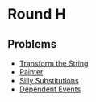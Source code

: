 # Round H

## Problems

- [Transform the String](/Round%20H/Transform%20the%20String)
- [Painter](/Round%20H/Painter)
- [Silly Substitutions](/Round%20H/Silly%20Substitutions)
- [Dependent Events](/Round%20H/Dependent%20Events)
